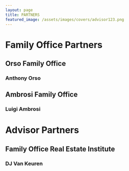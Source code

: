 ```yaml
---
layout: page
title: PARTNERS
featured_image: /assets/images/covers/advisor123.png
---
```


# Family Office Partners


<!-- <div class="alignleft">
	<img src="/assets/images/people.jpeg" alt="left" style="width:200px;">
</div> -->
## Orso Family Office
### Anthony Orso


<!-- <div class="alignleft">
	<img src="/assets/images/people/.jpeg" alt="left" style="width:200px;">
</div> -->
## Ambrosi Family Office 
### Luigi Ambrosi



# Advisor Partners


<!-- <div class="alignleft">
	<img src="/assets/images/people/.jpeg" alt="left" style="width:200px;">
</div> -->
## Family Office Real Estate Institute
### DJ Van Keuren 
